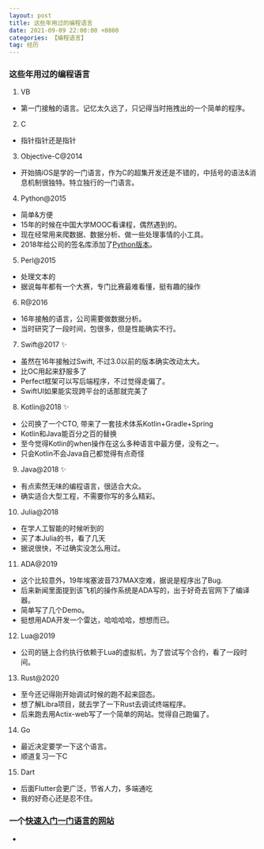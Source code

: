```yaml
---
layout: post
title: 这些年用过的编程语言
date: 2021-09-09 22:00:00 +0800
categories: 【编程语言】
tag: 经历
---
```


### 这些年用过的编程语言

1. VB
 - 第一门接触的语言。记忆太久远了，只记得当时拖拽出的一个简单的程序。

2. C
- 指针指针还是指针

3. Objective-C@2014
- 开始搞iOS是学的一门语言，作为C的超集开发还是不错的，中括号的语法&消息机制很独特。特立独行的一门语言。

4. Python@2015
- 简单&方便
- 15年的时候在中国大学MOOC看课程，偶然遇到的。
- 现在经常用来爬数据、数据分析、做一些处理事情的小工具。
- 2018年给公司的签名库添加了[Python版本](https://pypi.org/project/wicc/)。

5. Perl@2015
- 处理文本的
- 据说每年都有一个大赛，专门比赛最难看懂，挺有趣的操作

6. R@2016
- 16年接触的语言，公司需要做数据分析。
- 当时研究了一段时间，包很多，但是性能确实不行。

7. Swift@2017 ✨
- 虽然在16年接触过Swift, 不过3.0以前的版本确实改动太大。
- 比OC用起来舒服多了
- Perfect框架可以写后端程序，不过觉得走偏了。
- SwiftUI如果能实现跨平台的话那就完美了

8. Kotlin@2018 ✨
- 公司换了一个CTO, 带来了一套技术体系Kotlin+Gradle+Spring
- Kotlin和Java能百分之百的替换
- 至今觉得Kotlin的when操作在这么多种语言中最方便，没有之一。
- 只会Kotlin不会Java自己都觉得有点奇怪

9. Java@2018 ✨
- 有点索然无味的编程语言，很适合大众。
- 确实适合大型工程，不需要你写的多么精彩。

10. Julia@2018
- 在学人工智能的时候听到的
- 买了本Julia的书，看了几天
- 据说很快，不过确实没怎么用过。

11. ADA@2019
- 这个比较意外，19年埃塞波音737MAX空难，据说是程序出了Bug.
- 后来新闻里面提到该飞机的操作系统是ADA写的，出于好奇去官网下了编译器。
- 简单写了几个Demo。
- 挺想用ADA开发一个雷达，哈哈哈哈，想想而已。

12. Lua@2019
- 公司的链上合约执行依赖于Lua的虚拟机，为了尝试写个合约，看了一段时间。

13. Rust@2020
- 至今还记得刚开始调试时候的跑不起来囧态。
- 想了解Libra项目，就去学了一下Rust去调试终端程序。
- 后来跑去用Actix-web写了一个简单的网站。觉得自己跑偏了。

14. Go
- 最近决定要学一下这个语言。
- 顺道复习一下C 

15. Dart
- 后面Flutter会更广泛，节省人力，多端通吃
- 我的好奇心还是忍不住。 


### 一个[快速入门一门语言的网站](https://learnxinyminutes.com/)

- 





